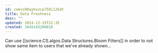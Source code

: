 ```yaml
---
id: ce6vz80ayhxzcp758i12kdt
title: Data Freshness
desc: ""
updated: 2024-12-15T22:35
created: 1645143206016
---
```


Can use [[science.CS.algos.Data Structures.Bloom Filters]] in order to not show same item to users that we've already shown...


